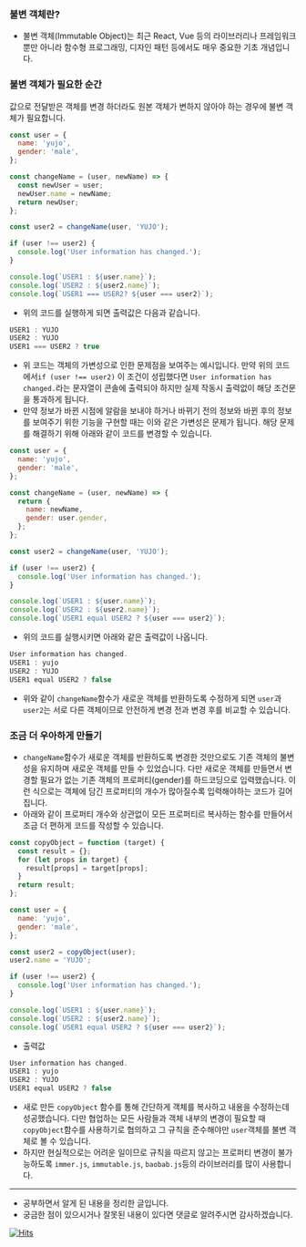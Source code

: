 ### 불변 객체란?
- 불변 객체(Immutable Object)는 최근 React, Vue 등의 라이브러리나 프레임워크 뿐만 아니라 함수형 프로그래밍, 디자인 패턴 등에서도 매우 중요한 기초 개념입니다. 
### 불변 객체가 필요한 순간
값으로 전달받은 객체를 변경 하더라도 원본 객체가 변하지 않아야 하는 경우에 불변 객체가 필요합니다.
```javascript
const user = {
  name: 'yujo',
  gender: 'male',
};

const changeName = (user, newName) => {
  const newUser = user;
  newUser.name = newName;
  return newUser;
};

const user2 = changeName(user, 'YUJO');

if (user !== user2) {
  console.log('User information has changed.');
}

console.log(`USER1 : ${user.name}`);
console.log(`USER2 : ${user2.name}`);
console.log(`USER1 === USER2? ${user === user2}`);

```
- 위의 코드를 실행하게 되면 출력값은 다음과 같습니다.
```javascript
USER1 : YUJO
USER2 : YUJO
USER1 === USER2 ? true
```
- 위 코드는 객체의 가변성으로 인한 문제점을 보여주는 예시입니다. 만약 위의 코드에서```if (user !== user2)``` 이 조건이 성립했다면 ```User information has changed.```라는 문자열이 콘솔에 출력되야 하지만 실제 작동시 출력없이 해당 조건문을 통과하게 됩니다.
- 만약 정보가 바뀐 시점에 알람을 보내야 하거나 바뀌기 전의 정보와 바뀐 후의 정보를 보여주기 위한 기능을 구현할 때는 이와 같은 가변성은 문제가 됩니다. 해당 문제를 해결하기 위해 아래와 같이 코드를 변경할 수 있습니다.
```javascript
const user = {
  name: 'yujo',
  gender: 'male',
};

const changeName = (user, newName) => {
  return {
    name: newName,
    gender: user.gender,
  };
};

const user2 = changeName(user, 'YUJO');

if (user !== user2) {
  console.log('User information has changed.');
}

console.log(`USER1 : ${user.name}`);
console.log(`USER2 : ${user2.name}`);
console.log(`USER1 equal USER2 ? ${user === user2}`);

```
- 위의 코드를 실행시키면 아래와 같은 출력값이 나옵니다.
```javascript
User information has changed.
USER1 : yujo
USER2 : YUJO
USER1 equal USER2 ? false
```
- 위와 같이 ```changeName```함수가 새로운 객체를 반환하도록 수정하게 되면 ```user```과```user2```는 서로 다른 객체이므로 안전하게 변경 전과 변경 후를 비교할 수 있습니다.
### 조금 더 우아하게 만들기
- ```changeName```함수가 새로운 객체를 반환하도록 변경한 것만으로도 기존 객체의 불변성을 유지하며 새로운 객체를 만들 수 있었습니다. 다만 새로운 객체를 만들면서 변경할 필요가 없는 기존 객체의 프로퍼티(gender)를 하드코딩으로 입력했습니다. 이런 식으로는 객체에 담긴 프로퍼티의 개수가 많아질수록 입력해야하는 코드가 길어집니다.
- 아래와 같이 프로퍼티 개수와 상관없이 모든 프로퍼티르 복사하는 함수를 만들어서 조금 더 편하게 코드를 작성할 수 있습니다.
```javascript
const copyObject = function (target) {
  const result = {};
  for (let props in target) {
    result[props] = target[props];
  }
  return result;
};

const user = {
  name: 'yujo',
  gender: 'male',
};

const user2 = copyObject(user);
user2.name = 'YUJO';

if (user !== user2) {
  console.log('User information has changed.');
}

console.log(`USER1 : ${user.name}`);
console.log(`USER2 : ${user2.name}`);
console.log(`USER1 equal USER2 ? ${user === user2}`);
```
- 출력값
```javascript
User information has changed.
USER1 : yujo
USER2 : YUJO
USER1 equal USER2 ? false
```
- 새로 만든 ```copyObject``` 함수를 통해 간단하게 객체를 복사하고 내용을 수정하는데 성공했습니다. 다만 협업하는 모든 사람들과 객체 내부의 변경이 필요할 때 ```copyObject```함수를 사용하기로 협의하고 그 규칙을 준수해야만 ```user```객체를 불변 객체로 볼 수 있습니다.
- 하지만 현실적으로는 어려운 일이므로 규칙을 따르지 않고는 프로퍼티 변경이 불가능하도록 ```immer.js```, ```immutable.js```, ```baobab.js```등의 라이브러리를 많이 사용합니다.
___
- 공부하면서 알게 된 내용을 정리한 글입니다.
- 궁금한 점이 있으시거나 잘못된 내용이 있다면 댓글로 알려주시면 감사하겠습니다.


[![Hits](https://hits.seeyoufarm.com/api/count/incr/badge.svg?url=https%3A%2F%2Fvelog.io%2F%40yujo%2FJS%25EB%25B6%2588%25EB%25B3%2580-%25EA%25B0%259D%25EC%25B2%25B4Immutable-Object-%25EB%25A7%258C%25EB%2593%25A4%25EA%25B8%25B0)](https://hits.seeyoufarm.com)
